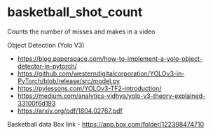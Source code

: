# basketball_shot_count
Counts the number of misses and makes in a video

Object Detection (Yolo V3)
- https://blog.paperspace.com/how-to-implement-a-yolo-object-detector-in-pytorch/
- https://github.com/westerndigitalcorporation/YOLOv3-in-PyTorch/blob/release/src/model.py
- https://pylessons.com/YOLOv3-TF2-introduction/
- https://medium.com/analytics-vidhya/yolo-v3-theory-explained-33100f6d193
- https://arxiv.org/pdf/1804.02767.pdf

Basketball data Box link - https://app.box.com/folder/122398474710

